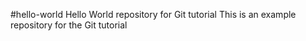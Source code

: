 #hello-world
Hello World repository for Git tutorial
This is an example repository for the Git tutorial

